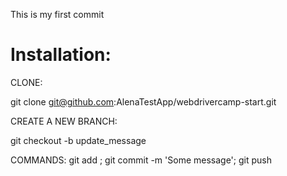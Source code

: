 This is my first commit
# Installation:
CLONE:

git clone git@github.com:AlenaTestApp/webdrivercamp-start.git

CREATE A NEW BRANCH:

git checkout -b update_message

COMMANDS: git add <file>; git commit -m 'Some message'; git push
